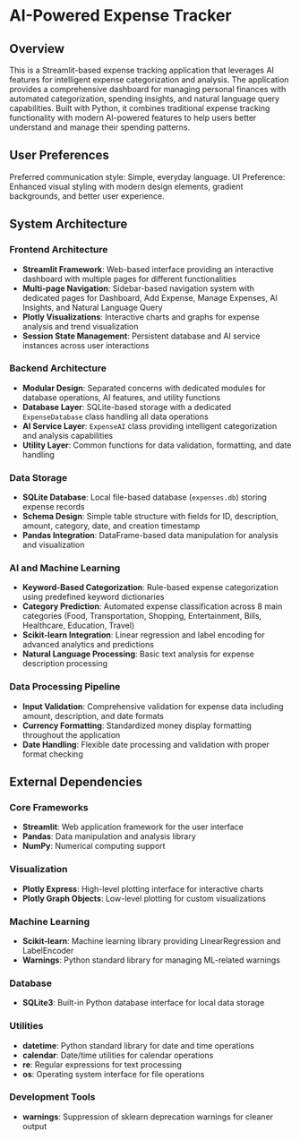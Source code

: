 # AI-Powered Expense Tracker

## Overview

This is a Streamlit-based expense tracking application that leverages AI features for intelligent expense categorization and analysis. The application provides a comprehensive dashboard for managing personal finances with automated categorization, spending insights, and natural language query capabilities. Built with Python, it combines traditional expense tracking functionality with modern AI-powered features to help users better understand and manage their spending patterns.

## User Preferences

Preferred communication style: Simple, everyday language.
UI Preference: Enhanced visual styling with modern design elements, gradient backgrounds, and better user experience.

## System Architecture

### Frontend Architecture
- **Streamlit Framework**: Web-based interface providing an interactive dashboard with multiple pages for different functionalities
- **Multi-page Navigation**: Sidebar-based navigation system with dedicated pages for Dashboard, Add Expense, Manage Expenses, AI Insights, and Natural Language Query
- **Plotly Visualizations**: Interactive charts and graphs for expense analysis and trend visualization
- **Session State Management**: Persistent database and AI service instances across user interactions

### Backend Architecture
- **Modular Design**: Separated concerns with dedicated modules for database operations, AI features, and utility functions
- **Database Layer**: SQLite-based storage with a dedicated `ExpenseDatabase` class handling all data operations
- **AI Service Layer**: `ExpenseAI` class providing intelligent categorization and analysis capabilities
- **Utility Layer**: Common functions for data validation, formatting, and date handling

### Data Storage
- **SQLite Database**: Local file-based database (`expenses.db`) storing expense records
- **Schema Design**: Simple table structure with fields for ID, description, amount, category, date, and creation timestamp
- **Pandas Integration**: DataFrame-based data manipulation for analysis and visualization

### AI and Machine Learning
- **Keyword-Based Categorization**: Rule-based expense categorization using predefined keyword dictionaries
- **Category Prediction**: Automated expense classification across 8 main categories (Food, Transportation, Shopping, Entertainment, Bills, Healthcare, Education, Travel)
- **Scikit-learn Integration**: Linear regression and label encoding for advanced analytics and predictions
- **Natural Language Processing**: Basic text analysis for expense description processing

### Data Processing Pipeline
- **Input Validation**: Comprehensive validation for expense data including amount, description, and date formats
- **Currency Formatting**: Standardized money display formatting throughout the application
- **Date Handling**: Flexible date processing and validation with proper format checking

## External Dependencies

### Core Frameworks
- **Streamlit**: Web application framework for the user interface
- **Pandas**: Data manipulation and analysis library
- **NumPy**: Numerical computing support

### Visualization
- **Plotly Express**: High-level plotting interface for interactive charts
- **Plotly Graph Objects**: Low-level plotting for custom visualizations

### Machine Learning
- **Scikit-learn**: Machine learning library providing LinearRegression and LabelEncoder
- **Warnings**: Python standard library for managing ML-related warnings

### Database
- **SQLite3**: Built-in Python database interface for local data storage

### Utilities
- **datetime**: Python standard library for date and time operations
- **calendar**: Date/time utilities for calendar operations
- **re**: Regular expressions for text processing
- **os**: Operating system interface for file operations

### Development Tools
- **warnings**: Suppression of sklearn deprecation warnings for cleaner output